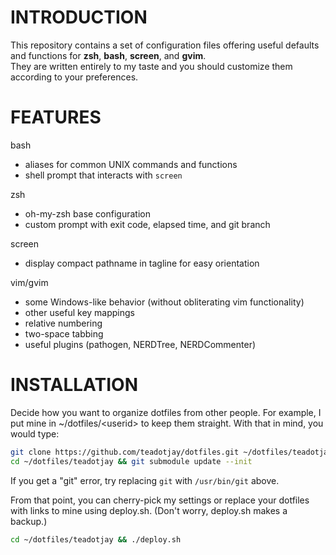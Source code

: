 # INTRODUCTION
This repository contains a set of configuration files offering useful defaults 
and functions for **zsh**, **bash**, **screen**, and **gvim**.  
They are written entirely to my taste and you should
customize them according to your preferences.

# FEATURES
bash
* aliases for common UNIX commands and functions
* shell prompt that interacts with `screen`

zsh
* oh-my-zsh base configuration
* custom prompt with exit code, elapsed time, and git branch

screen
* display compact pathname in tagline for easy orientation

vim/gvim
* some Windows-like behavior (without obliterating vim functionality)
* other useful key mappings
* relative numbering
* two-space tabbing
* useful plugins (pathogen, NERDTree, NERDCommenter)

# INSTALLATION
Decide how you want to organize dotfiles from other people. For example, I put
mine in ~/dotfiles/\<userid\> to keep them straight. With that in mind, you
would type:

```sh
git clone https://github.com/teadotjay/dotfiles.git ~/dotfiles/teadotjay
cd ~/dotfiles/teadotjay && git submodule update --init
```

If you get a "git" error, try replacing `git` with `/usr/bin/git` above.

From that point, you can cherry-pick my settings or replace your dotfiles with
links to mine using deploy.sh. (Don't worry, deploy.sh makes a backup.)

```sh
cd ~/dotfiles/teadotjay && ./deploy.sh
```

